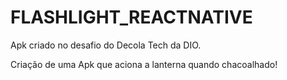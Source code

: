 # FLASHLIGHT_REACTNATIVE
Apk criado no desafio do Decola Tech da DIO.

Criação de uma Apk que aciona a lanterna quando chacoalhado!
